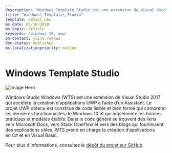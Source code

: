```yaml
---
description: "Windows Template Studio est une extension de Visual Studio qui permet de créer rapidement des applications\_UWP."
title: "Windows\_Template\_Studio"
template: detail.hbs
ms.date: 05/10/2018
ms.topic: article
keywords: 'windows 10, uwp'
pm-contact: clint.rutkas
doc-status: Published
ms.localizationpriority: medium
---
```

# <a name="windows-template-studio"></a>Windows Template Studio

![Image Hero](images/wts1.png)

Windows Studio Windows (WTS) est une extension de Visual Studio 2017 qui accélère la création d’applications UWP à l’aide d’un Assistant. Le projet UWP obtenu est constitué de code lisible et bien formé qui comprend les dernières fonctionnalités de Windows 10 et qui implémente les bonnes pratiques et modèles établis. Dans le code généré se trouvent des liens vers Microsoft Docs, vers Stack Overflow et vers des blogs qui fournissent des explications utiles. WTS prend en charge la création d’applications en C# et en Visual Basic.

Pour plus d’informations, consultez le [dépôt du projet sur GitHub](https://github.com/microsoft/windowsTemplateStudio).

